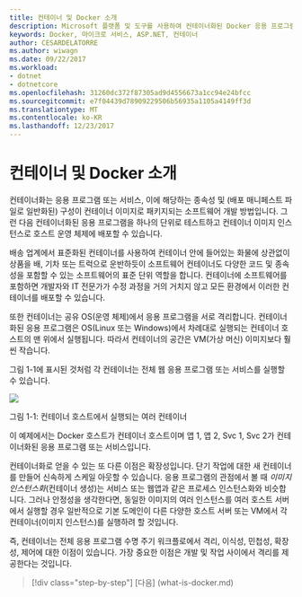 ```yaml
---
title: 컨테이너 및 Docker 소개
description: Microsoft 플랫폼 및 도구를 사용하여 컨테이너화된 Docker 응용 프로그램 수명 주기
keywords: Docker, 마이크로 서비스, ASP.NET, 컨테이너
author: CESARDELATORRE
ms.author: wiwagn
ms.date: 09/22/2017
ms.workload:
- dotnet
- dotnetcore
ms.openlocfilehash: 31260dc372f87305ad9d4556673a1cc94e24bfcc
ms.sourcegitcommit: e7f04439d78909229506b56935a1105a4149ff3d
ms.translationtype: MT
ms.contentlocale: ko-KR
ms.lasthandoff: 12/23/2017
---
```

# <a name="introduction-to-containers-and-docker"></a>컨테이너 및 Docker 소개

컨테이너화는 응용 프로그램 또는 서비스, 이에 해당하는 종속성 및 (배포 매니페스트 파일로 일반화된) 구성이 컨테이너 이미지로 패키지되는 소프트웨어 개발 방법입니다. 그런 다음 컨테이너화된 응용 프로그램을 하나의 단위로 테스트하고 컨테이너 이미지 인스턴스로 호스트 운영 체제에 배포할 수 있습니다.

배송 업계에서 표준화된 컨테이너를 사용하여 컨테이너 안에 들어있는 화물에 상관없이 상품을 배, 기차 또는 트럭으로 운반하듯이 소프트웨어 컨테이너도 다양한 코드 및 종속성을 포함할 수 있는 소프트웨어의 표준 단위 역할을 합니다. 컨테이너에 소프트웨어를 포함하면 개발자와 IT 전문가가 수정 과정을 거의 거치지 않고 모든 환경에서 이러한 컨테이너를 배포할 수 있습니다.

또한 컨테이너는 공유 OS(운영 체제)에서 응용 프로그램을 서로 격리합니다. 컨테이너화된 응용 프로그램은 OS(Linux 또는 Windows)에서 차례대로 실행되는 컨테이너 호스트의 맨 위에서 실행됩니다. 따라서 컨테이너의 공간은 VM(가상 머신) 이미지보다 훨씬 작습니다.

그림 1-1에 표시된 것처럼 각 컨테이너는 전체 웹 응용 프로그램 또는 서비스를 실행할 수 있습니다.

![](./media/image1.png)

그림 1-1: 컨테이너 호스트에서 실행되는 여러 컨테이너

이 예제에서는 Docker 호스트가 컨테이너 호스트이며 앱 1, 앱 2, Svc 1, Svc 2가 컨테이너화된 응용 프로그램 또는 서비스입니다.

컨테이너화로 얻을 수 있는 또 다른 이점은 확장성입니다. 단기 작업에 대한 새 컨테이너를 만들어 신속하게 스케일 아웃할 수 있습니다. 응용 프로그램의 관점에서 볼 때 *이미지 인스턴스화*(컨테이너 생성)는 서비스 또는 웹앱과 같은 프로세스 인스턴스화와 비슷합니다. 그러나 안정성을 생각한다면, 동일한 이미지의 여러 인스턴스를 여러 호스트 서버에서 실행할 경우 일반적으로 기본 도메인이 다른 다양한 호스트 서버 또는 VM에서 각 컨테이너(이미지 인스턴스)를 실행하려 할 것입니다.

즉, 컨테이너는 전체 응용 프로그램 수명 주기 워크플로에서 격리, 이식성, 민첩성, 확장성, 제어에 대한 이점이 있습니다. 가장 중요한 이점은 개발 및 작업 사이에서 격리를 제공한다는 것입니다.


>[!div class="step-by-step"]
[다음] (what-is-docker.md)
